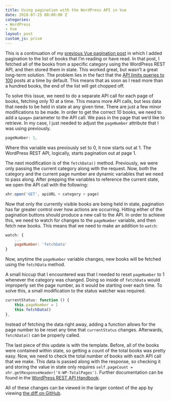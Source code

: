 ```yaml
---
title: Using pagination with the WordPress API in Vue
date: 2018-07-25 00:00:00 Z
categories:
- WordPress
- Vue
layout: post
custom_js: prism
---
```


This is a continuation of my [previous Vue pagination post](https://samhermes.com/posts/adding-pagination-in-vue/) in which I added pagination to the list of books that I’m reading or have read. In that post, I fetched all of the books from a specific category using the WordPress REST API, and then stored them in state. This worked great, but wasn’t a great long-term solution. The problem lies in the fact that the [API limits queries to 100](https://developer.wordpress.org/rest-api/using-the-rest-api/pagination/) posts at a time by default. This means that as soon as I read more than a hundred books, the end of the list will get chopped off.

To solve this issue, we need to do a separate API call for each page of books, fetching only 10 at a time. This means more API calls, but less data that needs to be held in state at any given time. There are just a few minor modifications to be made. In order to get the correct 10 books, we need to add a `&page=` parameter to the API call. We pass in the page that we’d like to retrieve. In my case, I just needed to adjust the `pageNumber` attribute that I was using previously.

```js
pageNumber: 1,
```

Where this variable was previously set to 0, it now starts out at 1. The WordPress REST API, logically, starts pagination out at page 1.

The next modification is of the `fetchData()` method. Previously, we were only passing the current category along with the request. Now, both the category and the current page number are dynamic variables that we need to pass along. After prepping the variables to reference the current state, we open the API call with the following:

```js
xhr.open('GET', apiURL + category + page)
```

Now that only the currently visible books are being held in state, pagination has far greater control over how actions are occurring. Hitting either of the pagination buttons should produce a new call to the API. In order to achieve this, we need to watch for changes to the `pageNumber` variable, and then fetch new books. This means that we need to make an addition to `watch`:

```js
watch: {
    ...
    pageNumber: 'fetchData'
}
```

Now, anytime the `pageNumber` variable changes, new books will be fetched using the `fetchData` method.

A small hiccup that I encountered was that I needed to reset `pageNumber` to 1 whenever the category was changed. Doing so inside of `fetchData` would improperly set the page number, as it would be starting over each time. To solve this, a small modification to the status watcher was required.

```js
currentStatus: function () {
    this.pageNumber = 1
    this.fetchData()
},
```

Instead of fetching the data right away, adding a function allows for the page number to be reset any time that `currentStatus` changes. Afterwards, `fetchData()` can be properly called.

The last piece of this update is with the template. Before, all of the books were contained within state, so getting a count of the total books was pretty easy. Now, we need to check the total number of books with each API call that we make. This data is passed along with the response, so checking it and storing the value in state only requires `self.pageCount = xhr.getResponseHeader('X-WP-TotalPages')`. Further documentation can be found in the [WordPress REST API Handbook](https://developer.wordpress.org/rest-api/using-the-rest-api/pagination/).

All of these changes can be viewed in the larger context of the app by viewing [the diff on GitHub](https://github.com/samhermes/samhermes.github.io/commit/f3d0fd783e915a0df69c312b9ef8203f1042c663).

